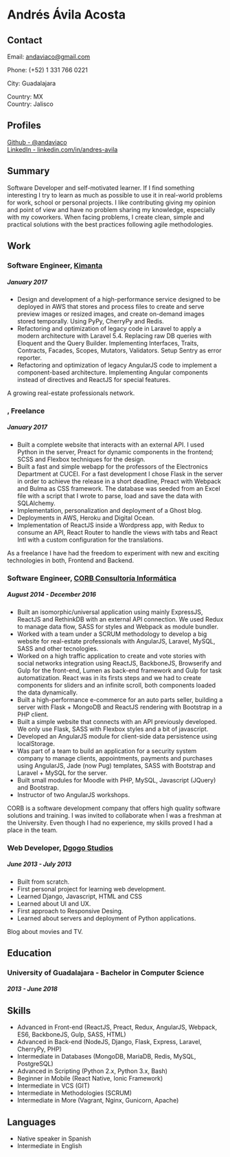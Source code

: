 
# Andrés Ávila Acosta



## Contact

Email: [andaviaco@gmail.com](mailto:andaviaco@gmail.com)  

Phone: (+52) 1 331 766 0221  

City: Guadalajara  

Country: MX  
Country: Jalisco  

## Profiles

[Github - @andaviaco](https://github.com/andaviaco)  
[LinkedIn - linkedin.com/in/andres-avila](https://linkedin.com/in/andres-avila/en)  

## Summary

Software Developer and self-motivated learner. If I find something interesting I try to learn as much as possible to use it in real-world problems for work, school or personal projects. I like contributing giving my opinion and point of view and have no problem sharing my knowledge, especially with my coworkers. When facing problems, I create clean, simple and practical solutions with the best practices following agile methodologies.

## Work

### Software Engineer, [Kimanta](https://kimanta.com)
##### January 2017 

* Design and development of a high-performance service designed to be deployed in AWS that stores and process files to create and serve preview images or resized images, and create on-demand images stored temporally. Using PyPy, CherryPy and Redis.
* Refactoring and optimization of legacy code in Laravel to apply a modern architecture with Laravel 5.4. Replacing raw DB queries with Eloquent and the Query Builder. Implementing Interfaces, Traits, Contracts, Facades, Scopes, Mutators, Validators. Setup Sentry as error reporter.
* Refactoring and optimization of legacy AngularJS code to implement a component-based architecture. Implementing Angular components instead of directives and ReactJS for special features.

A growing real-estate professionals network.

### , Freelance
##### January 2017 

* Built a complete website that interacts with an external API. I used Python in the server, Preact for dynamic components in the frontend; SCSS and Flexbox techniques for the design.
* Built a fast and simple webapp for the professors of the Electronics Department at CUCEI. For a fast development I chose Flask in the server in order to achieve the release in a short deadline, Preact with Webpack and Bulma as CSS framework. The database was seeded from an Excel file with a script that I wrote to parse, load and save the data with SQLAlchemy.
* Implementation, personalization and deployment of a Ghost blog.
* Deployments in AWS, Heroku and Digital Ocean.
* Implementation of ReactJS inside a Wordpress app, with Redux to consume an API, React Router to handle the views with tabs and React Intl with a custom configuration for the translations.

As a freelance I have had the freedom to experiment with new and exciting technologies in both, Frontend and Backend.

### Software Engineer, [CORB Consultoría Informática](http://corb.mx)
##### August 2014 - December 2016

* Built an isomorphic/universal application using mainly ExpressJS, ReactJS and RethinkDB with an external API connection. We used Redux to manage data flow, SASS for styles and Webpack as module bundler.
* Worked with a team under a SCRUM methodology to develop a big website for real-estate professionals with AngularJS, Laravel, MySQL, SASS and other tecnologies.
* Worked on a high traffic application to create and vote stories with social networks integration using ReactJS, BackboneJS, Browserify and Gulp for the front-end, Lumen as back-end framework and Gulp for task automatization. React was in its firsts steps and we had to create components for sliders and an infinite scroll, both components loaded the data dynamically.
* Built a high-performance e-commerce for an auto parts seller, building a server with Flask + MongoDB and ReactJS rendering with Bootstrap in a PHP client.
* Built a simple website that connects with an API previously developed. We only use Flask, SASS with Flexbox styles and a bit of javascript.
* Developed an AngularJS module for client-side data persistence using localStorage.
* Was part of a team to build an application for a security system company to manage clients, appointments, payments and purchases using AngularJS, Jade (now Pug) templates, SASS with Bootstrap and Laravel + MySQL for the server.
* Built small modules for Moodle with PHP, MySQL, Javascript (JQuery) and Bootstrap.
* Instructor of two AngularJS workshops.

CORB is a software development company that offers high quality software solutions and training. I was invited to collaborate when I was a freshman at the University. Even though I had no experience, my skills proved I had a place in the team.

### Web Developer, [Dgogo Studios](http://dgogostudios.com)
##### June 2013 - July 2013

* Built from scratch.
* First personal project for learning web development.
* Learned Django, Javascript, HTML and CSS
* Learned about UI and UX.
* First approach to Responsive Desing.
* Learned about servers and deployment of Python applications.

Blog about movies and TV.



## Education

### University of Guadalajara - Bachelor in Computer Science
##### 2013 - June 2018





## Skills

* Advanced in Front-end (ReactJS, Preact, Redux, AngularJS, Webpack, ES6, BackboneJS, Gulp, SASS, HTML)
* Advanced in Back-end (NodeJS, Django, Flask, Express, Laravel, CherryPy, PHP)
* Intermediate in Databases (MongoDB, MariaDB, Redis, MySQL, PostgreSQL)
* Advanced in Scripting (Python 2.x, Python 3.x, Bash)
* Beginner in Mobile (React Native, Ionic Framework)
* Intermediate in VCS (GIT)
* Intermediate in Methodologies (SCRUM)
* Intermediate in More (Vagrant, Nginx, Gunicorn, Apache)

## Languages

* Native speaker in Spanish
* Intermediate in English


